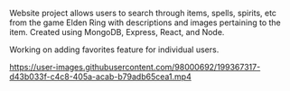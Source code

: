 Website project allows users to search through items, spells, spirits, etc from the game Elden Ring with descriptions and images pertaining to the item. 
Created using MongoDB, Express, React, and Node.

Working on adding favorites feature for individual users.


https://user-images.githubusercontent.com/98000692/199367317-d43b033f-c4c8-405a-acab-b79adb65cea1.mp4

